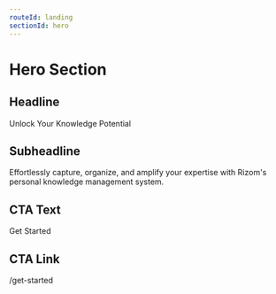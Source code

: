 ```yaml
---
routeId: landing
sectionId: hero
---
```


# Hero Section

## Headline

Unlock Your Knowledge Potential

## Subheadline

Effortlessly capture, organize, and amplify your expertise with Rizom's personal knowledge management system.

## CTA Text

Get Started

## CTA Link

/get-started
